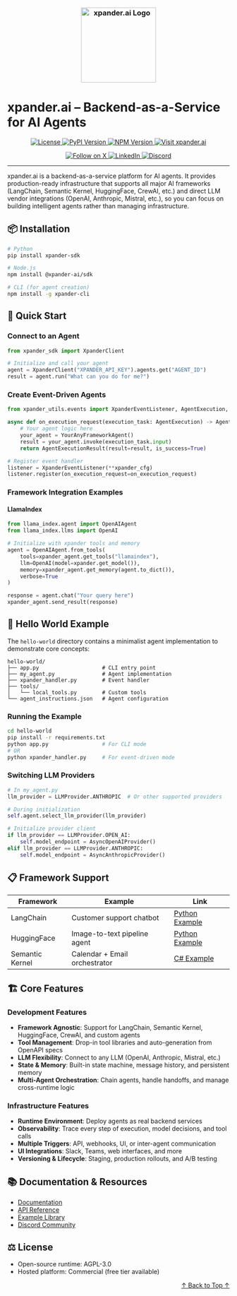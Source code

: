 <h3 align="center">
  <a name="readme-top"></a>
  <img
    src="https://raw.githubusercontent.com/xpanderai/xpander/main/img/xpander_logo.png"
    height="170"
    alt="xpander.ai Logo"
  >
</h3>

# **xpander.ai – Backend-as-a-Service for AI Agents**

<div align="center">
  <a href="https://github.com/xpanderai/xpander/blob/main/LICENSE">
    <img src="https://img.shields.io/github/license/xpanderai/xpander" alt="License">
  </a>
  <a href="https://pypi.org/project/xpander-sdk">
    <img src="https://img.shields.io/pypi/v/xpander-sdk" alt="PyPI Version">
  </a>
  <a href="https://npmjs.com/package/@xpander-ai/sdk">
    <img src="https://img.shields.io/npm/v/@xpander-ai/sdk" alt="NPM Version">
  </a>
  <a href="https://xpander.ai">
    <img src="https://img.shields.io/badge/Visit-xpander.ai-30a46c" alt="Visit xpander.ai">
  </a>
</div>

<div align="center">
  <p align="center">
    <a href="https://x.com/xpanderai">
      <img src="https://img.shields.io/badge/Follow%20on%20X-000000?style=for-the-badge&logo=x&logoColor=white" alt="Follow on X" />
    </a>
    <a href="https://linkedin.com/company/xpanderai">
      <img src="https://img.shields.io/badge/Follow%20on%20LinkedIn-0077B5?style=for-the-badge&logo=linkedin&logoColor=white" alt="LinkedIn" />
    </a>
    <a href="https://discord.gg/xpanderai">
      <img src="https://img.shields.io/badge/Join%20our%20Discord-5865F2?style=for-the-badge&logo=discord&logoColor=white" alt="Discord" />
    </a>
  </p>
</div>

---

xpander.ai is a backend-as-a-service platform for AI agents. It provides production-ready infrastructure that supports all major AI frameworks (LangChain, Semantic Kernel, HuggingFace, CrewAI, etc.) and direct LLM vendor integrations (OpenAI, Anthropic, Mistral, etc.), so you can focus on building intelligent agents rather than managing infrastructure.

## 📦 Installation

```bash
# Python
pip install xpander-sdk

# Node.js
npm install @xpander-ai/sdk

# CLI (for agent creation)
npm install -g xpander-cli
```

## 🚀 Quick Start

### Connect to an Agent

```python
from xpander_sdk import XpanderClient

# Initialize and call your agent
agent = XpanderClient("XPANDER_API_KEY").agents.get("AGENT_ID")
result = agent.run("What can you do for me?")
```

### Create Event-Driven Agents

```python
from xpander_utils.events import XpanderEventListener, AgentExecution, AgentExecutionResult

async def on_execution_request(execution_task: AgentExecution) -> AgentExecutionResult:
    # Your agent logic here
    your_agent = YourAnyFrameworkAgent()
    result = your_agent.invoke(execution_task.input)
    return AgentExecutionResult(result=result, is_success=True)

# Register event handler
listener = XpanderEventListener(**xpander_cfg)
listener.register(on_execution_request=on_execution_request)
```

### Framework Integration Examples

#### LlamaIndex

```python
from llama_index.agent import OpenAIAgent
from llama_index.llms import OpenAI

# Initialize with xpander tools and memory
agent = OpenAIAgent.from_tools(
    tools=xpander_agent.get_tools("llamaindex"),
    llm=OpenAI(model=xpander.get_model()),
    memory=xpander_agent.get_memory(agent.to_dict()),
    verbose=True
)

response = agent.chat("Your query here")
xpander_agent.send_result(response)
```

## 🧩 Hello World Example

The `hello-world` directory contains a minimalist agent implementation to demonstrate core concepts:

```
hello-world/
├── app.py                    # CLI entry point
├── my_agent.py               # Agent implementation
├── xpander_handler.py        # Event handler
├── tools/
│   └── local_tools.py        # Custom tools
└── agent_instructions.json   # Agent configuration
```

### Running the Example

```bash
cd hello-world
pip install -r requirements.txt
python app.py                 # For CLI mode
# OR
python xpander_handler.py     # For event-driven mode
```

### Switching LLM Providers

```python
# In my_agent.py
llm_provider = LLMProvider.ANTHROPIC  # Or other supported providers

# During initialization
self.agent.select_llm_provider(llm_provider)

# Initialize provider client
if llm_provider == LLMProvider.OPEN_AI:
    self.model_endpoint = AsyncOpenAIProvider()
elif llm_provider == LLMProvider.ANTHROPIC:
    self.model_endpoint = AsyncAnthropicProvider()
```

## 📋 Framework Support

| Framework      | Example                     | Link                                                                 |
|----------------|-----------------------------|----------------------------------------------------------------------|
| LangChain      | Customer support chatbot     | [Python Example](https://github.com/xpanderai/xpander/tree/main/examples/langchain_customer_support.py) |
| HuggingFace    | Image-to-text pipeline agent | [Python Example](https://github.com/xpanderai/xpander/tree/main/examples/huggingface_image_to_text.py) |
| Semantic Kernel| Calendar + Email orchestrator| [C# Example](https://github.com/xpanderai/xpander/tree/main/examples/semantic_kernel_calendar_email.cs) |

## 🏗️ Core Features

### Development Features
- **Framework Agnostic**: Support for LangChain, Semantic Kernel, HuggingFace, CrewAI, and custom agents
- **Tool Management**: Drop-in tool libraries and auto-generation from OpenAPI specs
- **LLM Flexibility**: Connect to any LLM (OpenAI, Anthropic, Mistral, etc.)
- **State & Memory**: Built-in state machine, message history, and persistent memory
- **Multi-Agent Orchestration**: Chain agents, handle handoffs, and manage cross-runtime logic

### Infrastructure Features
- **Runtime Environment**: Deploy agents as real backend services
- **Observability**: Trace every step of execution, model decisions, and tool calls
- **Multiple Triggers**: API, webhooks, UI, or inter-agent communication
- **UI Integrations**: Slack, Teams, web interfaces, and more
- **Versioning & Lifecycle**: Staging, production rollouts, and A/B testing


## 📚 Documentation & Resources

- [Documentation](https://docs.xpander.ai)  
- [API Reference](https://docs.xpander.ai/api)  
- [Example Library](https://github.com/xpanderai/xpander/tree/main/examples)  
- [Discord Community](https://discord.gg/xpanderai)  

## ⚖️ License

- Open-source runtime: AGPL-3.0
- Hosted platform: Commercial (free tier available)

<p align="right">
    <a href="#readme-top">
        ↑ Back to Top ↑
    </a>
</p>